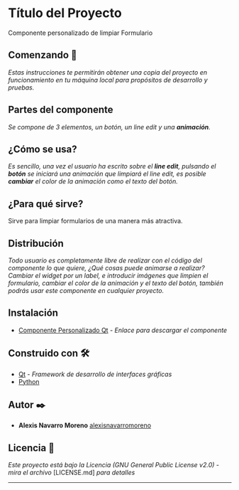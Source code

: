 # Título del Proyecto

Componente personalizado de limpiar Formulario


## Comenzando 🚀

_Estas instrucciones te permitirán obtener una copia del proyecto en funcionamiento en tu máquina local para propósitos de desarrollo y pruebas._


## Partes del componente

_Se compone de 3 elementos, un botón, un line edit y una **animación**._


## ¿Cómo se usa?

_Es sencillo, una vez el usuario ha escrito sobre el **line edit**, pulsando el **botón** se iniciará una animación que limpiará el line edit, es posible **cambiar** el color
de la animación como el texto del botón._


## ¿Para qué sirve?

Sirve para limpiar formularios de una manera más atractiva.


## Distribución

_Todo usuario es completamente libre de realizar con el código del componente lo que quiere, ¿Qué cosas puede animarse a realizar? Cambiar el widget por un label, e introducir imágenes que limpien el formulario, cambiar el color de la animación y el texto del botón, también podrás usar este componente en cualquier proyecto._


## Instalación

* [Componente Personalizado Qt](https://pypi.org/project/Componente-Personalizado/) - _Enlace para descargar el componente_


## Construido con 🛠️

* [Qt](https://www.qt.io) - _Framework de desarrollo de interfaces gráficas_
* [Python](https://www.python.org)


## Autor ✒️

* **Alexis Navarro Moreno**  [alexisnavarromoreno](https://gist.github.com/alexisnavarromoreno)


## Licencia 📄

_Este proyecto está bajo la Licencia (GNU General Public License v2.0) - mira el archivo_ [LICENSE.md] _para detalles_

---
